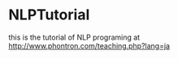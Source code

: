 NLPTutorial
===========

this is the tutorial of NLP programing at http://www.phontron.com/teaching.php?lang=ja

